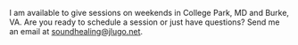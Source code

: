 I am available to give sessions on weekends in College Park, MD and Burke, VA. Are you ready to schedule a session or just have questions? Send me an email at soundhealing@jlugo.net.

